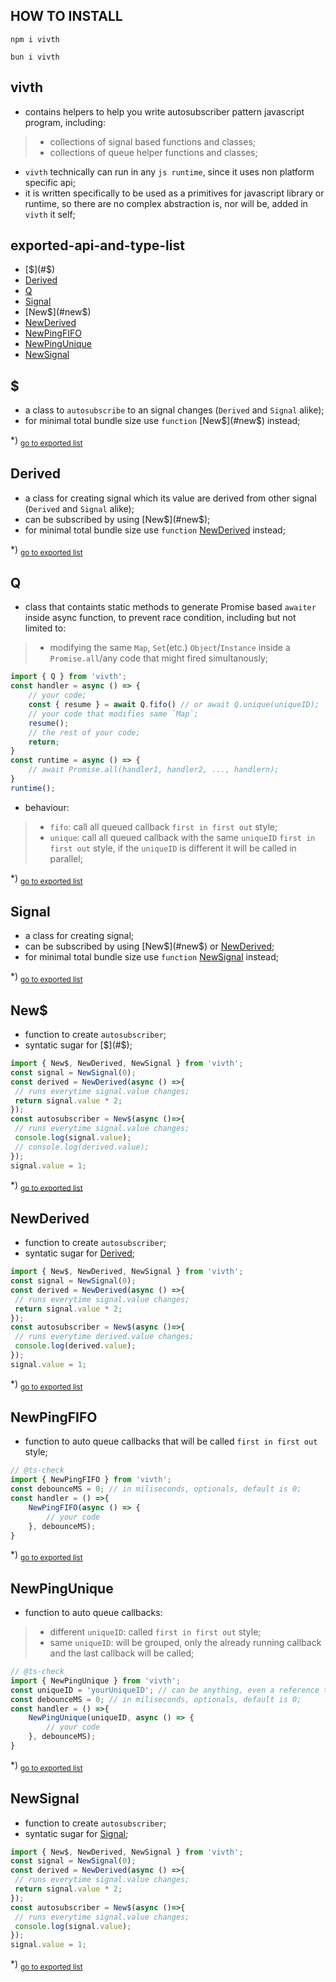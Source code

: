 ## HOW TO INSTALL
```shell
npm i vivth
```
```shell
bun i vivth
```

## vivth
- contains helpers to help you write autosubscriber pattern javascript program, including:
>- collections of signal based functions and classes;
>- collections of queue helper functions and classes;

- `vivth` technically can run in any `js runtime`, since it uses non platform specific api;
- it is written specifically to be used as a primitives for javascript library or runtime, so there are no complex abstraction is, nor will be, added in `vivth` it self;

## exported-api-and-type-list
- [$](#$)
- [Derived](#derived)
- [Q](#q)
- [Signal](#signal)
- [New$](#new$)
- [NewDerived](#newderived)
- [NewPingFIFO](#newpingfifo)
- [NewPingUnique](#newpingunique)
- [NewSignal](#newsignal)
<h2 id="$">$</h2>

- a class to `autosubscribe` to an signal changes (`Derived` and `Signal` alike);- for minimal total bundle size use `function` [New$](#new$) instead;

*) <sub>[go to exported list](#exported-api-and-type-list)</sub>

<h2 id="derived">Derived</h2>

- a class for creating signal which its value are derived from other signal (`Derived` and `Signal` alike);- can be subscribed by using [New$](#new$);- for minimal total bundle size use `function` [NewDerived](#newderived) instead;

*) <sub>[go to exported list](#exported-api-and-type-list)</sub>

<h2 id="q">Q</h2>

- class that containts static methods to generate Promise based `awaiter` inside async function, to prevent race condition, including but not limited to:> - modifying the same `Map`, `Set`(etc.) `Object`/`Instance` inside a `Promise.all`/any code that might fired simultanously;```jsimport { Q } from 'vivth';const handler = async () => {	// your code;	const { resume } = await Q.fifo() // or await Q.unique(uniqueID);	// your code that modifies same `Map`;	resume();	// the rest of your code;	return;}const runtime = async () => {	// await Promise.all(handler1, handler2, ..., handlern);}runtime();```- behaviour:> - `fifo`: call all queued callback `first in first out` style;> - `unique`: call all queued callback with the same `uniqueID` `first in first out` style, if the `uniqueID` is different it will be called in parallel;

*) <sub>[go to exported list](#exported-api-and-type-list)</sub>

<h2 id="signal">Signal</h2>

- a class for creating signal;- can be subscribed by using [New$](#new$) or [NewDerived](#newderived);- for minimal total bundle size use `function` [NewSignal](#newSignal) instead;

*) <sub>[go to exported list](#exported-api-and-type-list)</sub>

<h2 id="new$">New$</h2>

- function to create `autosubscriber`; - syntatic sugar for [$](#$);```jsimport { New$, NewDerived, NewSignal } from 'vivth';const signal = NewSignal(0);const derived = NewDerived(async () =>{ // runs everytime signal.value changes; return signal.value * 2;});const autosubscriber = New$(async ()=>{ // runs everytime signal.value changes; console.log(signal.value); // console.log(derived.value);});signal.value = 1;```

*) <sub>[go to exported list](#exported-api-and-type-list)</sub>

<h2 id="newderived">NewDerived</h2>

- function to create `autosubscriber`; - syntatic sugar for [Derived](#derived);```jsimport { New$, NewDerived, NewSignal } from 'vivth';const signal = NewSignal(0);const derived = NewDerived(async () =>{ // runs everytime signal.value changes; return signal.value * 2;});const autosubscriber = New$(async ()=>{ // runs everytime derived.value changes; console.log(derived.value);});signal.value = 1;```

*) <sub>[go to exported list](#exported-api-and-type-list)</sub>

<h2 id="newpingfifo">NewPingFIFO</h2>

- function to auto queue callbacks that will be called `first in first out` style;```js// @ts-checkimport { NewPingFIFO } from 'vivth';const debounceMS = 0; // in miliseconds, optionals, default is 0;const handler = () =>{	NewPingFIFO(async () => {		// your code	}, debounceMS);}```

*) <sub>[go to exported list](#exported-api-and-type-list)</sub>

<h2 id="newpingunique">NewPingUnique</h2>

- function to auto queue callbacks:> - different `uniqueID`: called `first in first out` style;> - same `uniqueID`: will be grouped, only the already running callback and the last callback will be called;```js// @ts-checkimport { NewPingUnique } from 'vivth';const uniqueID = 'yourUniqueID'; // can be anything, even a reference to an object;const debounceMS = 0; // in miliseconds, optionals, default is 0;const handler = () =>{	NewPingUnique(uniqueID, async () => {		// your code	}, debounceMS);}```

*) <sub>[go to exported list](#exported-api-and-type-list)</sub>

<h2 id="newsignal">NewSignal</h2>

- function to create `autosubscriber`; - syntatic sugar for [Signal](#signal);```jsimport { New$, NewDerived, NewSignal } from 'vivth';const signal = NewSignal(0);const derived = NewDerived(async () =>{ // runs everytime signal.value changes; return signal.value * 2;});const autosubscriber = New$(async ()=>{ // runs everytime signal.value changes; console.log(signal.value);});signal.value = 1;```

*) <sub>[go to exported list](#exported-api-and-type-list)</sub>
